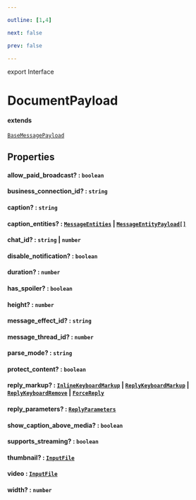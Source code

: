 ```yaml
---

outline: [1,4]

next: false

prev: false

---
```


export Interface
# DocumentPayload
#### extends
 [`BaseMessagePayload`](./BaseMessagePayload.md)

## Properties

#### allow_paid_broadcast? : `boolean`

#### business_connection_id? : `string`

#### caption? : `string`

#### caption_entities? : [`MessageEntities`](../classes/MessageEntities.md) \| [`MessageEntityPayload[]`](./MessageEntityPayload.md)

#### chat_id? : `string` \| `number`

#### disable_notification? : `boolean`

#### duration? : `number`

#### has_spoiler? : `boolean`

#### height? : `number`

#### message_effect_id? : `string`

#### message_thread_id? : `number`

#### parse_mode? : `string`

#### protect_content? : `boolean`

#### reply_markup? : [`InlineKeyboardMarkup`](../classes/InlineKeyboardMarkup.md) \| [`ReplyKeyboardMarkup`](../classes/ReplyKeyboardMarkup.md) \| [`ReplyKeyboardRemove`](../classes/ReplyKeyboardRemove.md) \| [`ForceReply`](../classes/ForceReply.md)

#### reply_parameters? : [`ReplyParameters`](./ReplyParameters.md)

#### show_caption_above_media? : `boolean`

#### supports_streaming? : `boolean`

#### thumbnail? : [`InputFile`](../type-aliases/InputFile.md)

#### video : [`InputFile`](../type-aliases/InputFile.md)

#### width? : `number`
